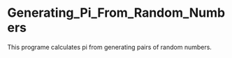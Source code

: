 # Generating_Pi_From_Random_Numbers

This programe calculates pi from generating pairs of random numbers.
